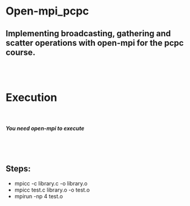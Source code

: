 # Open-mpi_pcpc

## Implementing broadcasting, gathering and scatter operations with open-mpi for the pcpc course. 

<br>
<br>

# Execution

<br>

##### You need open-mpi to execute

<br>
<br>


## Steps:

- mpicc -c library.c -o library.o
- mpicc test.c  library.o -o test.o
- mpirun -np 4 test.o 